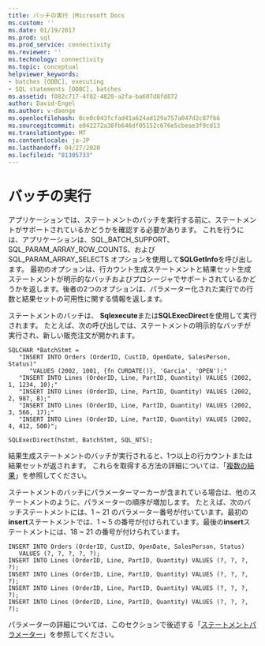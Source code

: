 ```yaml
---
title: バッチの実行 |Microsoft Docs
ms.custom: ''
ms.date: 01/19/2017
ms.prod: sql
ms.prod_service: connectivity
ms.reviewer: ''
ms.technology: connectivity
ms.topic: conceptual
helpviewer_keywords:
- batches [ODBC], executing
- SQL statements [ODBC], batches
ms.assetid: f082c717-4f82-4820-a2fa-ba607d8fd872
author: David-Engel
ms.author: v-daenge
ms.openlocfilehash: 0ce0c043fcfad41a624ad129a757a047d2c87fb6
ms.sourcegitcommit: e042272a38fb646df05152c676e5cbeae3f9cd13
ms.translationtype: MT
ms.contentlocale: ja-JP
ms.lasthandoff: 04/27/2020
ms.locfileid: "81305733"
---
```

# <a name="executing-batches"></a>バッチの実行
アプリケーションでは、ステートメントのバッチを実行する前に、ステートメントがサポートされているかどうかを確認する必要があります。 これを行うには、アプリケーションは、SQL_BATCH_SUPPORT、SQL_PARAM_ARRAY_ROW_COUNTS、および SQL_PARAM_ARRAY_SELECTS オプションを使用して**SQLGetInfo**を呼び出します。 最初のオプションは、行カウント生成ステートメントと結果セット生成ステートメントが明示的なバッチおよびプロシージャでサポートされているかどうかを返します。後者の2つのオプションは、パラメーター化された実行での行数と結果セットの可用性に関する情報を返します。  
  
 ステートメントのバッチは、 **Sqlexecute**または**SQLExecDirect**を使用して実行されます。 たとえば、次の呼び出しでは、ステートメントの明示的なバッチが実行され、新しい販売注文が開かれます。  
  
```  
SQLCHAR *BatchStmt =  
   "INSERT INTO Orders (OrderID, CustID, OpenDate, SalesPerson, Status)"  
      "VALUES (2002, 1001, {fn CURDATE()}, 'Garcia', 'OPEN');"  
   "INSERT INTO Lines (OrderID, Line, PartID, Quantity) VALUES (2002, 1, 1234, 10);"  
   "INSERT INTO Lines (OrderID, Line, PartID, Quantity) VALUES (2002, 2, 987, 8);"  
   "INSERT INTO Lines (OrderID, Line, PartID, Quantity) VALUES (2002, 3, 566, 17);"  
   "INSERT INTO Lines (OrderID, Line, PartID, Quantity) VALUES (2002, 4, 412, 500)";  
  
SQLExecDirect(hstmt, BatchStmt, SQL_NTS);  
```  
  
 結果生成ステートメントのバッチが実行されると、1つ以上の行カウントまたは結果セットが返されます。 これらを取得する方法の詳細については、「[複数の結果](../../../odbc/reference/develop-app/multiple-results.md)」を参照してください。  
  
 ステートメントのバッチにパラメーターマーカーが含まれている場合は、他のステートメントのように、パラメーターの順序が増加します。 たとえば、次のバッチステートメントには、1 ~ 21 のパラメーター番号が付いています。最初の**insert**ステートメントでは、1 ~ 5 の番号が付けられています。最後の**insert**ステートメントには、18 ~ 21 の番号が付けられています。  
  
```  
INSERT INTO Orders (OrderID, CustID, OpenDate, SalesPerson, Status)  
   VALUES (?, ?, ?, ?, ?);  
INSERT INTO Lines (OrderID, Line, PartID, Quantity) VALUES (?, ?, ?, ?);  
INSERT INTO Lines (OrderID, Line, PartID, Quantity) VALUES (?, ?, ?, ?);  
INSERT INTO Lines (OrderID, Line, PartID, Quantity) VALUES (?, ?, ?, ?);  
INSERT INTO Lines (OrderID, Line, PartID, Quantity) VALUES (?, ?, ?, ?);  
```  
  
 パラメーターの詳細については、このセクションで後述する「[ステートメントパラメーター](../../../odbc/reference/develop-app/statement-parameters.md)」を参照してください。
